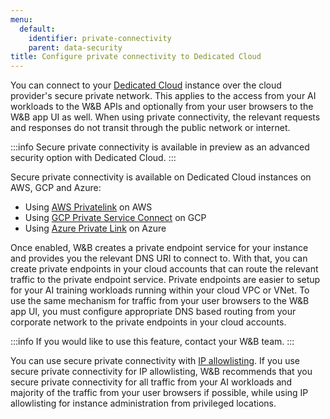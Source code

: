 ```yaml
---
menu:
  default:
    identifier: private-connectivity
    parent: data-security
title: Configure private connectivity to Dedicated Cloud
---
```


You can connect to your [Dedicated Cloud](../hosting-options/dedicated_cloud.md) instance over the cloud provider's secure private network. This applies to the access from your AI workloads to the W&B APIs and optionally from your user browsers to the W&B app UI as well. When using private connectivity, the relevant requests and responses do not transit through the public network or internet.

:::info
Secure private connectivity is available in preview as an advanced security option with Dedicated Cloud.
:::

Secure private connectivity is available on Dedicated Cloud instances on AWS, GCP and Azure:

* Using [AWS Privatelink](https://aws.amazon.com/privatelink/) on AWS
* Using [GCP Private Service Connect](https://cloud.google.com/vpc/docs/private-service-connect) on GCP
* Using [Azure Private Link](https://azure.microsoft.com/en-us/products/private-link) on Azure

Once enabled, W&B creates a private endpoint service for your instance and provides you the relevant DNS URI to connect to. With that, you can create private endpoints in your cloud accounts that can route the relevant traffic to the private endpoint service. Private endpoints are easier to setup for your AI training workloads running within your cloud VPC or VNet. To use the same mechanism for traffic from your user browsers to the W&B app UI, you must configure appropriate DNS based routing from your corporate network to the private endpoints in your cloud accounts.

:::info
If you would like to use this feature, contact your W&B team.
:::

You can use secure private connectivity with [IP allowlisting](./ip-allowlisting.md). If you use secure private connectivity for IP allowlisting, W&B recommends that you secure private connectivity for all traffic from your AI workloads and majority of the traffic from your user browsers if possible, while using IP allowlisting for instance administration from privileged locations.